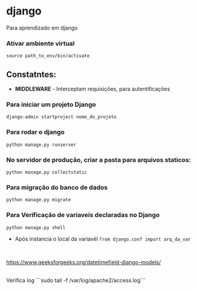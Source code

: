# django
Para aprendizado em django

### Ativar ambiente virtual
``` source path_to_env/bin/activate ```
## Constatntes:
* __MIDDLEWARE__ - Interceptam requisições, para autentificações <br>

### Para iniciar um projeto Django
```
django-admin startproject nome_do_projeto
```

### Para rodar o django
```
python manage.py runserver

```

### No servidor de produção, criar a pasta para arquivos staticos:
```
python manage.py collectstatic
```

### Para migração do banco de dados
```
python manage.py migrate
```

### Para Verificação de variaveis declaradas no Django
```
python manage.py shell
```
* Após instancia o local da variavél ```from django.conf import arq_da_var```
<br>

https://www.geeksforgeeks.org/datetimefield-django-models/

<br>
Verifica log
```sudo tail -f /var/log/apache2/access.log```